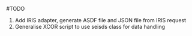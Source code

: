 #TODO
1) Add IRIS adapter, generate ASDF file and JSON file from IRIS request
2) Generalise XCOR script to use seisds class for data handling
